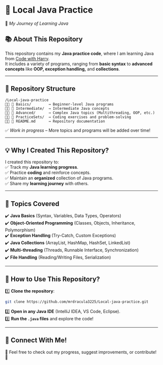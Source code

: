 # 📌 Local Java Practice
🚀 *My Journey of Learning Java*

## 📚 About This Repository
This repository contains my **Java practice code**, where I am learning Java from [Code with Harry](https://www.youtube.com/@CodeWithHarry).  
It includes a variety of programs, ranging from **basic syntax** to **advanced concepts** like **OOP, exception handling,** and **collections**.

---

## 📂 Repository Structure
```
/Local-java-practice
 📁 Basics/        → Beginner-level Java programs  
 📁 Intermediate/  → Intermediate Java concepts  
 📁 Advanced/      → Complex Java topics (Multithreading, OOP, etc.)  
 📁 PracticeSets/  → Coding exercises and problem-solving    
 📝 README.md      → Repository documentation  
```
✅ *Work in progress* – More topics and programs will be added over time!

---

## 💡 Why I Created This Repository?
I created this repository to:  
✅ Track my **Java learning progress**.  
✅ Practice **coding** and reinforce concepts.  
✅ Maintain an **organized** collection of Java programs.  
✅ Share my **learning journey** with others.

---

## 📌 Topics Covered
✔️ **Java Basics** (Syntax, Variables, Data Types, Operators)  
✔️ **Object-Oriented Programming** (Classes, Objects, Inheritance, Polymorphism)  
✔️ **Exception Handling** (Try-Catch, Custom Exceptions)  
✔️ **Java Collections** (ArrayList, HashMap, HashSet, LinkedList)  
✔️ **Multi-threading** (Threads, Runnable Interface, Synchronization)  
✔️ **File Handling** (Reading/Writing Files, Serialization)

---

## 🚀 How to Use This Repository?
1️⃣ **Clone the repository**:
   ```bash
   git clone https://github.com/mrdracula3225/Local-java-practice.git
   ```  
2️⃣ **Open in any Java IDE** (IntelliJ IDEA, VS Code, Eclipse).  
3️⃣ **Run the `.java` files** and explore the code!

---

## 📢 Connect With Me!
💬 Feel free to check out my progress, suggest improvements, or contribute! 🚀  
